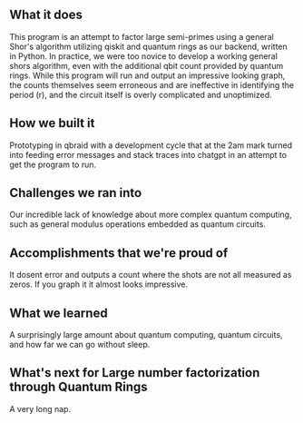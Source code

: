 ## What it does
  This program is an attempt to factor large semi-primes using a general Shor's algorithm utilizing qiskit and quantum rings as 
our backend, written in Python. In practice, we were too novice to develop a working general shors algorithm, even with the additional 
qbit count provided by quantum rings. While this program will run and output an impressive looking graph, the counts themselves seem erroneous 
and are ineffective in identifying the period (r), and the circuit itself is overly complicated and unoptimized. 
## How we built it
  Prototyping in qbraid with a development cycle that at the 2am mark turned into feeding error messages and stack traces into chatgpt in an attempt to get the program to run.
## Challenges we ran into
  Our incredible lack of knowledge about more complex quantum computing, such as general modulus operations embedded as quantum circuits.
## Accomplishments that we're proud of
  It dosent error and outputs a count where the shots are not all measured as zeros. If you graph it it almost looks impressive.
## What we learned
  A surprisingly large amount about quantum computing, quantum circuits, and how far we can go without sleep.
## What's next for Large number factorization through Quantum Rings
  A very long nap.
